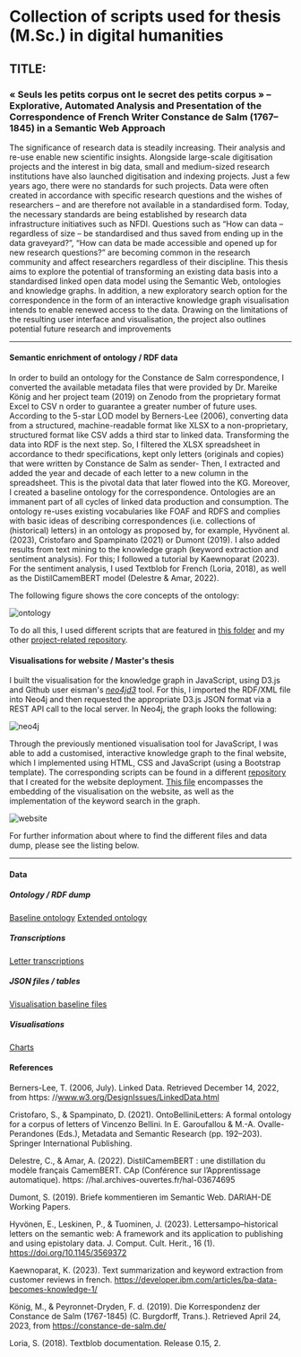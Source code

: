 # Collection of scripts used for thesis (M.Sc.) in digital humanities
## TITLE: 
### « Seuls les petits corpus ont le secret des petits corpus » – Explorative, Automated Analysis and Presentation of the Correspondence of French Writer Constance de Salm (1767–1845) in a Semantic Web Approach
The significance of research data is steadily increasing. Their analysis and re-use enable new scientific insights. Alongside large-scale digitisation projects and the interest in big data, small and medium-sized research institutions have also launched digitisation and indexing projects. Just a few years ago, there were no standards for such projects. Data were often created in accordance with specific research questions and the wishes of researchers – and are therefore not available in a standardised form. Today, the necessary standards are being established by research data infrastructure initiatives such as NFDI. Questions such as “How can data – regardless of size – be standardised and thus saved from ending up in the data graveyard?”, “How can data be made accessible and opened up for new research questions?” are becoming common in the research community and affect researchers regardless of their discipline. This thesis aims to explore the potential of transforming an existing data basis into a standardised linked open data model using the Semantic Web, ontologies and knowledge graphs. In addition, a new exploratory search option for the correspondence in the form of an interactive knowledge graph visualisation intends to enable renewed access to the data. Drawing on the limitations of the resulting user interface and visualisation, the project also outlines potential future research and improvements
____

#### Semantic enrichment of ontology / RDF data
In order to build an ontology for the Constance de Salm correspondence, I converted the available metadata files that were provided by Dr. Mareike König and her project team (2019) on Zenodo from the proprietary format Excel to CSV n order to guarantee a greater number of future uses. According to the 5-star LOD model by Berners-Lee (2006), converting data from a structured, machine-readable format like XLSX to a non-proprietary, structured format like CSV adds a third star to linked data. Transforming the data into RDF is the next step.
So, I filtered the XLSX spreadsheet in accordance to thedr specifications, kept only letters (originals and copies) that were written by Constance de Salm as sender- Then, I extracted and added the year and decade of each letter to a new column in the spreadsheet. This is the pivotal data that later flowed into the KG.
Moreover, I created a baseline ontology for the correspondence. Ontologies are an immanent part of all cycles of linked data production and consumption. The ontology re-uses existing vocabularies like FOAF and RDFS and complies with basic ideas of describing correspondences (i.e. collections of (historical) letters) in an ontology as proposed by, for example, Hyvönent al. (2023), Cristofaro and Spampinato (2021) or Dumont (2019).
I also added results from text mining to the knowledge graph (keyword extraction and sentiment analysis). For this; I followed a tutorial by Kaewnoparat (2023). For the sentiment analysis, I used Textblob for French (Loria, 2018), as well as the DistilCamemBERT model (Delestre & Amar, 2022).

The following figure shows the core concepts of the ontology:

![ontology](https://github.com/sarahondraszek/ma_thesis_cds_ondraszek_2023/assets/69308007/7d1cd1fc-2845-40b0-97b2-1e1bdf1075ce)

To do all this, I used different scripts that are featured in [this folder](src/) and my other [project-related repository](https://github.com/sarahondraszek/stage_IHA_cds/tree/main/code).

#### Visualisations for website / Master's thesis 

I built the visualisation for the knowledge graph in JavaScript, using D3.js and Github user eisman's [<em>neo4jd3</em>](https://github.com/eisman/neo4jd3) tool. For this, I imported the RDF/XML file into Neo4j and then requested the appropriate D3.js JSON format via a REST API call to the local server. In Neo4j, the graph looks the following:

![neo4j](https://github.com/sarahondraszek/ma_thesis_cds_ondraszek_2023/assets/69308007/c604ff32-9f99-42a7-aa72-bbf30716e956)

Through the previously mentioned visualisation tool for JavaScript, I was able to add a customised, interactive knowledge graph to the final website, which I implemented using HTML, CSS and JavaScript (using a Bootstrap template). The corresponding scripts can be found in a different [repository](https://github.com/wissen-vernetzen/wissen-vernetzen.github.io) that I created for the website deployment. [This file](https://github.com/wissen-vernetzen/wissen-vernetzen.github.io/blob/master/index.html) encompasses the embedding of the visualisation on the website, as well as the implementation of the keyword search in the graph.

![website](https://github.com/sarahondraszek/ma_thesis_cds_ondraszek_2023/assets/69308007/638d6a2a-4b6b-4502-b895-6e5fc6916270)

For further information about where to find the different files and data dump, please see the listing below. 

____

#### Data

##### Ontology / RDF dump
[Baseline ontology](data/ontology_baseline/)
[Extended ontology](data/ontology_extended/)
##### Transcriptions
[Letter transcriptions](data/transcriptions/)
##### JSON files / tables 
[Visualisation baseline files](data/visualisation_bases/)
##### Visualisations
[Charts](https://github.com/wissen-vernetzen/wissen-vernetzen.github.io/blob/master/index.html)


#### References

Berners-Lee, T. (2006, July). Linked Data. Retrieved December 14, 2022, from https: //www.w3.org/DesignIssues/LinkedData.html </br>

Cristofaro, S., & Spampinato, D. (2021). OntoBelliniLetters: A formal ontology for a corpus of letters of Vincenzo Bellini. In E. Garoufallou & M.-A. Ovalle- Perandones (Eds.), Metadata and Semantic Research (pp. 192–203). Springer International Publishing. </br>

Delestre, C., & Amar, A. (2022). DistilCamemBERT : une distillation du modèle français CamemBERT. CAp (Conférence sur l’Apprentissage automatique). https: //hal.archives-ouvertes.fr/hal-03674695 </br>

Dumont, S. (2019). Briefe kommentieren im Semantic Web. DARIAH-DE Working Papers. </br>

Hyvönen, E., Leskinen, P., & Tuominen, J. (2023). Lettersampo–historical letters on the semantic web: A framework and its application to publishing and using epistolary data. J. Comput. Cult. Herit., 16 (1). https://doi.org/10.1145/3569372 </br>

Kaewnoparat, K. (2023). Text summarization and keyword extraction from customer reviews in french. https://developer.ibm.com/articles/ba-data-becomes-knowledge-1/ </br>

König, M., & Peyronnet-Dryden, F. d. (2019). Die Korrespondenz der Constance de Salm (1767-1845) (C. Burgdorff, Trans.). Retrieved April 24, 2023, from https://constance-de-salm.de/ </br>

Loria, S. (2018). Textblob documentation. Release 0.15, 2. </br>
